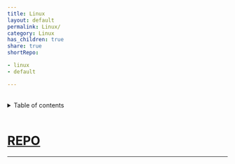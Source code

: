 ```yaml
---
title: Linux
layout: default
permalink: Linux/
category: Linux
has_children: true
share: true
shortRepo:

- linux
- default

---
```


<br/>

<details markdown="block">                
<summary>                
Table of contents                
</summary>                
{: .text-delta }                
1. TOC                
{:toc}                
</details>

<br/>

# [REPO](https://github.com/14paxton/Linux)

<link rel="modulepreload" href="/assets/js/imageLoader.js">
<script type="module" async src="/assets/js/imageLoader.js"></script>

---

<div id="imageContainer" data-key-as-header="true" data-zoom-on-hover="true"  data-img-loader="linuxImages.js" style="width: auto; height: auto;"></div>